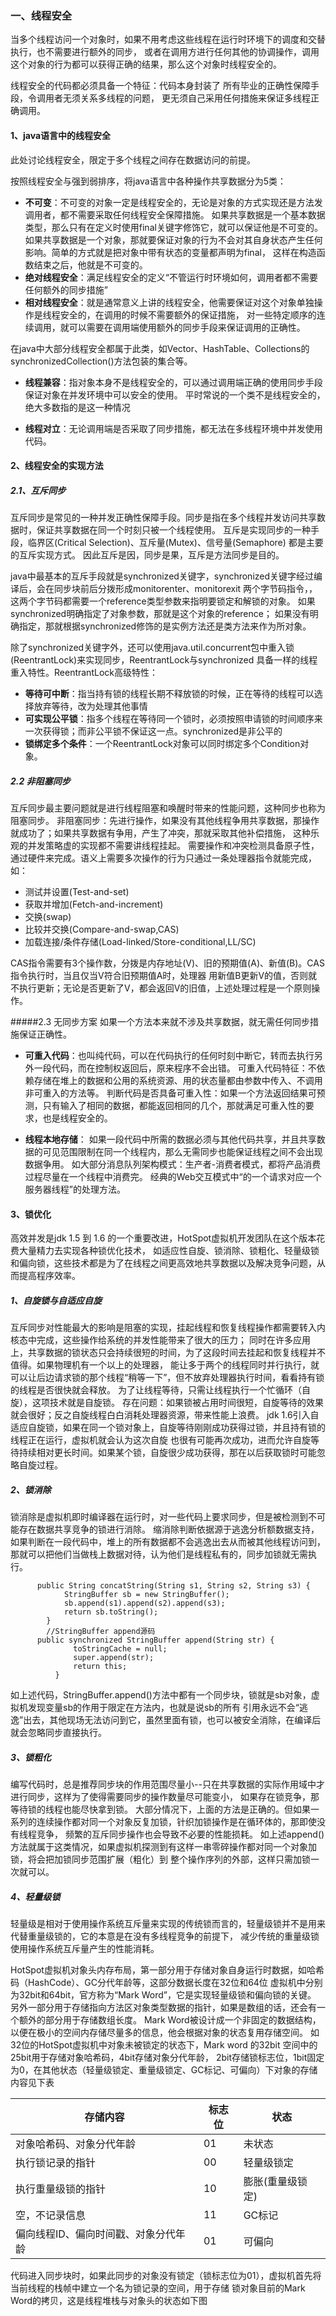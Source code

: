 ### 一、线程安全
当多个线程访问一个对象时，如果不用考虑这些线程在运行时环境下的调度和交替执行，也不需要进行额外的同步，
或者在调用方进行任何其他的协调操作，调用这个对象的行为都可以获得正确的结果，那么这个对象时线程安全的。

线程安全的代码都必须具备一个特征：代码本身封装了 所有毕业的正确性保障手段，令调用者无须关系多线程的问题，
更无须自己采用任何措施来保证多线程正确调用。

#### 1、java语言中的线程安全
此处讨论线程安全，限定于多个线程之间存在数据访问的前提。

按照线程安全与强到弱排序，将java语言中各种操作共享数据分为5类：
* **不可变**：不可变的对象一定是线程安全的，无论是对象的方式实现还是方法发调用者，都不需要采取任何线程安全保障措施。
如果共享数据是一个基本数据类型，那么只有在定义时使用final关键字修饰它，就可以保证他是不可变的。         
如果共享数据是一个对象，那就要保证对象的行为不会对其自身状态产生任何影响。简单的方式就是把对象中带有状态的变量都声明为final，
这样在构造函数结束之后，他就是不可变的。
* **绝对线程安全**：满足线程安全的定义“不管运行时环境如何，调用者都不需要任何额外的同步措施”
* **相对线程安全**：就是通常意义上讲的线程安全，他需要保证对这个对象单独操作是线程安全的，在调用的时候不需要额外的保证措施，
对一些特定顺序的连续调用，就可以需要在调用端使用额外的同步手段来保证调用的正确性。

在java中大部分线程安全都属于此类，如Vector、HashTable、Collections的synchronizedCollection()方法包装的集合等。

* **线程兼容**：指对象本身不是线程安全的，可以通过调用端正确的使用同步手段保证对象在并发环境中可以安全的使用。
平时常说的一个类不是线程安全的，绝大多数指的是这一种情况

* **线程对立**：无论调用端是否采取了同步措施，都无法在多线程环境中并发使用代码。

#### 2、线程安全的实现方法

##### 2.1、互斥同步
互斥同步是常见的一种并发正确性保障手段。同步是指在多个线程并发访问共享数据时，保证共享数据在同一个时刻只被一个线程使用。
互斥是实现同步的一种手段，临界区(Critical Selection)、互斥量(Mutex)、信号量(Semaphore)  都是主要的互斥实现方式。
因此互斥是因，同步是果，互斥是方法同步是目的。

java中最基本的互斥手段就是synchronized关键字，synchronized关键字经过编译后，会在同步块前后分拨形成monitorenter、monitorexit
两个字节码指令，，这两个字节码都需要一个reference类型参数来指明要锁定和解锁的对象。
如果synchronized明确指定了对象参数，那就是这个对象的reference；
如果没有明确指定，那就根据synchronized修饰的是实例方法还是类方法来作为所对象。

除了synchronized关键字外，还可以使用java.util.concurrent包中重入锁(ReentrantLock)来实现同步，ReentrantLock与synchronized
具备一样的线程重入特性。ReentrantLock高级特性：
* **等待可中断**：指当持有锁的线程长期不释放锁的时候，正在等待的线程可以选择放弃等待，改为处理其他事情
* **可实现公平锁**：指多个线程在等待同一个锁时，必须按照申请锁的时间顺序来一次获得锁；而非公平锁不保证这一点。synchronized是非公平的
* **锁绑定多个条件**：一个ReentrantLock对象可以同时绑定多个Condition对象。
##### 2.2 非阻塞同步
互斥同步最主要问题就是进行线程阻塞和唤醒时带来的性能问题，这种同步也称为阻塞同步。
非阻塞同步：先进行操作，如果没有其他线程争用共享数据，那操作就成功了；如果共享数据有争用，产生了冲突，那就采取其他补偿措施，
这种乐观的并发策略虚的实现都不需要讲线程挂起。
需要操作和冲突检测具备原子性，通过硬件来完成。语义上需要多次操作的行为只通过一条处理器指令就能完成，如：
* 测试并设置(Test-and-set)
* 获取并增加(Fetch-and-increment)
* 交换(swap)
* 比较并交换(Compare-and-swap,CAS)
* 加载连接/条件存储(Load-linked/Store-conditional,LL/SC)

CAS指令需要有3个操作数，分拨是内存地址(V)、旧的预期值(A)、新值(B)。CAS指令执行时，当且仅当V符合旧预期值A时，处理器
用新值B更新V的值，否则就不执行更新；无论是否更新了V，都会返回V的旧值，上述处理过程是一个原则操作。

#####2.3 无同步方案
如果一个方法本来就不涉及共享数据，就无需任何同步措施保证正确性。
* **可重入代码**：也叫纯代码，可以在代码执行的任何时刻中断它，转而去执行另外一段代码，而在控制权返回后，原来程序不会出错。
可重入代码特征：不依赖存储在堆上的数据和公用的系统资源、用的状态量都由参数中传入、不调用非可重入的方法等。
判断代码是否具备可重入性：如果一个方法返回结果可预测，只有输入了相同的数据，都能返回相同的几个，那就满足可重入性的要求，也是线程安全的。

* **线程本地存储**：
如果一段代码中所需的数据必须与其他代码共享，并且共享数据的可见范围限制在同一个线程内，那么无需同步也能保证线程之间不会出现数据争用。
如大部分消息队列架构模式：生产者-消费者模式，都将产品消费过程尽量在一个线程中消费完。
经典的Web交互模式中“的一个请求对应一个服务器线程”的处理方法。

#### 3、锁优化
高效并发是jdk 1.5 到 1.6 的一个重要改进，HotSpot虚拟机开发团队在这个版本花费大量精力去实现各种锁优化技术，
如适应性自旋、锁消除、锁粗化、轻量级锁和偏向锁，这些技术都是为了在线程之间更高效地共享数据以及解决竞争问题，从而提高程序效率。

##### 1、自旋锁与自适应自旋
互斥同步对性能最大的影响是阻塞的实现，挂起线程和恢复线程操作都需要转入内核态中完成，这些操作给系统的并发性能带来了很大的压力；
同时在许多应用上，共享数据的锁状态只会持续很短的时间，为了这段时间去挂起和恢复线程并不值得。如果物理机有一个以上的处理器，
能让多于两个的线程同时并行执行，就可以让后边请求锁的那个线程“稍等一下”，但不放弃处理器执行时间，看看持有锁的线程是否很快就会释放。
为了让线程等待，只需让线程执行一个忙循环（自旋），这项技术就是自旋锁。
存在问题：如果锁被占用时间很短，自旋等待的效果就会很好；反之自旋线程白白消耗处理器资源，带来性能上浪费。
jdk 1.6引入自适应自旋锁，如果在同一个锁对象上，自旋等待刚刚成功获得过锁，并且持有锁的线程正在运行，虚拟机就会认为这次自旋
也很有可能再次成功，进而允许自旋等待持续相对更长时间。如果某个锁，自旋很少成功获得，那在以后获取锁时可能忽略自旋过程。

##### 2、锁消除
锁消除是虚拟机即时编译器在运行时，对一些代码上要求同步，但是被检测到不可能存在数据共享竞争的锁进行消除。
缩消除判断依据源于逃逸分析额数据支持，如果判断在一段代码中，堆上的所有数据都不会逃逸出去从而被其他线程访问到，
那就可以把他们当做栈上数据对待，认为他们是线程私有的，同步加锁就无需执行。
        
          public String concatString(String s1, String s2, String s3) {
                StringBuffer sb = new StringBuffer();
                sb.append(s1).append(s2).append(s3);
                return sb.toString();
            }
            //StringBuffer append源码
          public synchronized StringBuffer append(String str) {
                  toStringCache = null;
                  super.append(str);
                  return this;
              }  
            
如上述代码，StringBuffer.append()方法中都有一个同步块，锁就是sb对象，虚拟机发现变量sb的作用于限定在方法内，也就是说sb的所有
引用永远不会“逃逸”出去，其他现场无法访问到它，虽然里面有锁，也可以被安全消除，在编译后就会忽略同步直接执行。

##### 3、锁粗化
编写代码时，总是推荐同步块的作用范围尽量小--只在共享数据的实际作用域中才进行同步，这样为了使得需要同步的操作数量尽可能变小，
如果存在锁竞争，那等待锁的线程也能尽快拿到锁。
大部分情况下，上面的方法是正确的。但如果一系列的连续操作都对同一个对象反复加锁，针织加锁操作是在循环体的，那即使没有线程竞争，
频繁的互斥同步操作也会导致不必要的性能损耗。
如上述append()方法就属于这类情况，如果虚拟机探测到有这样一串零碎操作都对同一个对象加锁，将会把加锁同步范围扩展（粗化）到
整个操作序列的外部，这样只需加锁一次就可以。

##### 4、轻量级锁

轻量级是相对于使用操作系统互斥量来实现的传统锁而言的，轻量级锁并不是用来代替重量级锁的，它的本意是在没有多线程竞争的前提下，
减少传统的重量级锁使用操作系统互斥量产生的性能消耗。

HotSpot虚拟机对象头内存布局，第一部分用于存储对象自身运行时数据，如哈希码（HashCode）、GC分代年龄等，这部分数据长度在32位和64位
虚拟机中分别为32bit和64bit，官方称为“Mark Word”，它是实现轻量级锁和偏向锁的关键。
另外一部分用于存储指向方法区对象类型数据的指针，如果是数组的话，还会有一个额外的部分用于存储数组长度。
Mark Word被设计成一个非固定的数据结构，以便在极小的空间内存储尽量多的信息，他会根据对象的状态复用存储空间。
如32位的HotSpot虚拟机中对象未被锁定的状态下，Mark word 的32bit 空间中的25bit用于存储对象哈希码，4bit存储对象分代年龄，
2bit存储锁标志位，1bit固定为0，在其他状态（轻量级锁定、重量级锁定、GC标记、可偏向）下对象的存储内容见下表

| 存储内容  | 标志位 | 状态 |
| --- | --- |--- |
|对象哈希码、对象分代年龄|01|未状态|
|执行锁记录的指针|00|轻量级锁定|
|执行重量级锁的指针|10|膨胀(重量级锁定)|
|空，不记录信息|11|GC标记|
|偏向线程ID、偏向时间戳、对象分代年龄|01|可偏向|

代码进入同步块时，如果此同步的对象没有锁定（锁标志位为01），虚拟机首先将当前线程的栈帧中建立一个名为锁记录的空间，用于存储
锁对象目前的Mark Word的拷贝，这是线程堆栈与对象头的状态如下图





